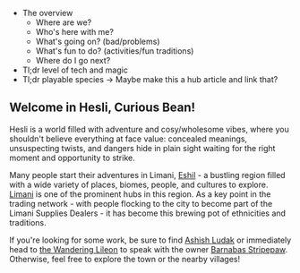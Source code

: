 - The overview
    - Where are we?
    - Who's here with me?
    - What's going on? (bad/problems)
    - What's fun to do? (activities/fun traditions)
    - Where do I go next?
- Tl;dr level of tech and magic
- Tl;dr playable species -> Maybe make this a hub article and link that?

## Welcome in Hesli, Curious Bean!
Hesli is a world filled with adventure and cosy/wholesome vibes, where you shouldn't believe everything at face value: concealed meanings, unsuspecting twists, and dangers hide in plain sight waiting for the right moment and opportunity to strike.

Many people start their adventures in Limani, [Eshil](./regions/eshil.md) - a bustling region filled with a wide variety of places, biomes, people, and cultures to explore. [Limani](./regions/eshil/limani.md) is one of the prominent hubs in this region. As a key point in the trading network - with people flocking to the city to become part of the Limani Supplies Dealers - it has become this brewing pot of ethnicities and traditions.

If you're looking for some work, be sure to find [Ashish Ludak]() or immediately head to [the Wandering Lileon]() to speak with the owner [Barnabas Stripepaw](). Otherwise, feel free to explore the town or the nearby villages!